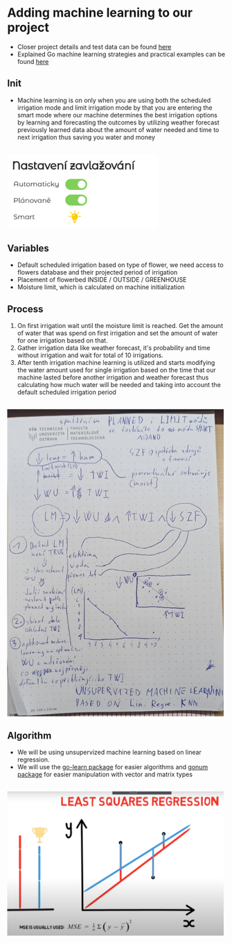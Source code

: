 # Adding machine learning to our project

- Closer project details and test data can be found [here](https://docs.google.com/spreadsheets/d/1-FJpnx-kEh30rq1yvBE51RGYzdYJzyGPCxmLcHMqX_w/edit?usp=sharing)
- Explained Go machine learning strategies and practical examples can be found [here](https://github.com/TurniXXD/go-learn)

## Init

- Machine learning is on only when you are using both the scheduled irrigation mode and limit irrigation mode by that you are entering the smart mode where our machine determines the best irrigation options by learning and forecasting the outcomes by utilizing weather forecast previously learned data about the amount of water needed and time to next irrigation thus saving you water and money

<br>

<img src="./img/client-smart-mode.png" style="width:350px"/>

<br>

## Variables

- Default scheduled irrigation based on type of flower, we need access to flowers database and their projected period of irrigation
- Placement of flowerbed INSIDE / OUTSIDE / GREENHOUSE
- Moisture limit, which is calculated on machine initialization

## Process

1. On first irrigation wait until the moisture limit is reached. Get the amount of water that was spend on first irrigation and set the amount of water for one irrigation based on that.
2. Gather irrigation data like weather forecast, it's probability and time without irrigation and wait for total of 10 irrigations.
3. After tenth irrigation machine learning is utilized and starts modifying the water amount used for single irrigation based on the time that our machine lasted before another irrigation and weather forecast thus calculating how much water will be needed and taking into account the default scheduled irrigation period

<br>

<img src="./img/paper.jpeg" style="width:500px"/>

<br>

## Algorithm

- We will be using unsupervized machine learning based on linear regression.
- We will use the [go-learn package](https://github.com/sjwhitworth/golearn) for easier algorithms and [gonum package](https://www.gonum.org/) for easier manipulation with vector and matrix types

<br>

<img src="./img/lin-reg.png" style="width:500px"/>

<br>
